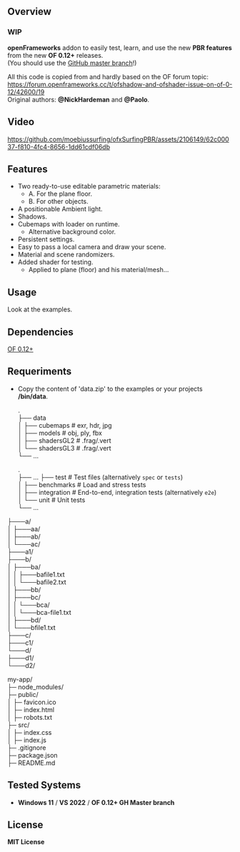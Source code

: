 ## Overview

### WIP 

**openFrameworks** addon to easily test, learn, and use the new **PBR features** from the new **OF 0.12+** releases.  
(You should use the [GitHub master branch](https://github.com/openframeworks/openFrameworks)!)  

All this code is copied from and hardly based on the OF forum topic:  
https://forum.openframeworks.cc/t/ofshadow-and-ofshader-issue-on-of-0-12/42600/19  
Original authors: **@NickHardeman** and **@Paolo**.  

## Video

https://github.com/moebiussurfing/ofxSurfingPBR/assets/2106149/62c00037-f810-4fc4-8656-1dd61cdf06db

## Features

- Two ready-to-use editable parametric materials:
  - A. For the plane floor.
  - B. For other objects.
- A positionable Ambient light.
- Shadows.
- Cubemaps with loader on runtime.
  - Alternative background color.
- Persistent settings.
- Easy to pass a local camera and draw your scene.
- Material and scene randomizers.
- Added shader for testing.
  - Applied to plane (floor) and his material/mesh...

## Usage

Look at the examples.

## Dependencies

[OF 0.12+](https://github.com/openframeworks/openFrameworks)

## Requeriments 

* Copy the content of 'data.zip' to the examples or your projects **/bin/data**. 

    .  
    ├── data         
    │   ├── cubemaps           # exr, hdr, jpg  
    │   ├── models             # obj, ply, fbx  
    │   ├── shadersGL2         # .frag/.vert  
    │   └── shadersGL3         # .frag/.vert  
    └── ...

    .  
    ├── ...
    ├── test                    # Test files (alternatively `spec` or `tests`)  
    │   ├── benchmarks          # Load and stress tests  
    │   ├── integration         # End-to-end, integration tests (alternatively `e2e`)  
    │   └── unit                # Unit tests  
    └── ...




├───a/  
│   ├───aa/  
│   ├───ab/  
│   └───ac/  
├───a1/  
├───b/  
│   ├───ba/  
│   │   ├───bafile1.txt  
│   │   └───bafile2.txt  
│   ├───bb/  
│   ├───bc/  
│   │   └───bca/  
│   │       └───bca-file1.txt  
│   ├───bd/  
│   └───bfile1.txt  
├───c/  
├───c1/  
└───d/  
    ├───d1/  
    └───d2/  


my-app/  
├─ node_modules/  
├─ public/  
│  ├─ favicon.ico  
│  ├─ index.html  
│  ├─ robots.txt  
├─ src/  
│  ├─ index.css  
│  ├─ index.js  
├─ .gitignore  
├─ package.json    
├─ README.md  




## Tested Systems
* **Windows 11** / **VS 2022** / **OF 0.12+ GH Master branch**

## License
**MIT License**
